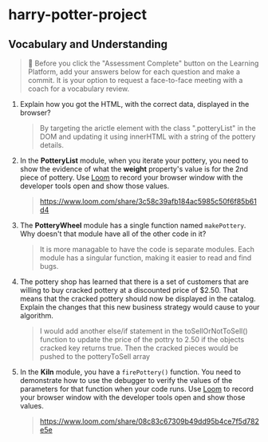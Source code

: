 # harry-potter-project

## Vocabulary and Understanding

> 🧨 Before you click the "Assessment Complete" button on the Learning Platform, add your answers below for each question and make a commit. It is your option to request a face-to-face meeting with a coach for a vocabulary review.

1. Explain how you got the HTML, with the correct data, displayed in the browser?
   > By targeting the arictle element with the class ".potteryList" in the DOM and updating it using innerHTML with a string of the pottery details.
2. In the **PotteryList** module, when you iterate your pottery, you need to show the evidence of what the **weight** property's value is for the 2nd piece of pottery. Use [Loom](https://www.loom.com/) to record your browser window with the developer tools open and show those values.
   > https://www.loom.com/share/3c58c39afb184ac5985c50f6f85b61d4
3. The **PotteryWheel** module has a single function named `makePottery`. Why doesn't that module have all of the other code in it?
   > It is more managable to have the code is separate modules. Each module has a singular function, making it easier to read and find bugs.
4. The pottery shop has learned that there is a set of customers that are willing to buy cracked pottery at a discounted price of $2.50. That means that the cracked pottery should now be displayed in the catalog. Explain the changes that this new business strategy would cause to your algorithm.
   > I would add another else/if statement in the toSellOrNotToSell() function to update the price of the pottry to 2.50 if the objects cracked key returns true. Then the cracked pieces would be pushed to the potteryToSell array
5. In the **Kiln** module, you have a `firePottery()` function. You need to demonstrate how to use the debugger to verify the values of the parameters for that function when your code runs. Use [Loom](https://www.loom.com/) to record your browser window with the developer tools open and show those values.
   > https://www.loom.com/share/08c83c67309b49dd95b4ce7f5d782e5e
